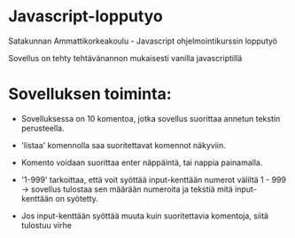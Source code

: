 # Javascript-lopputyo

Satakunnan Ammattikorkeakoulu -
Javascript ohjelmointikurssin lopputyö

Sovellus on tehty tehtävänannon mukaisesti vanilla javascriptillä

# Sovelluksen toiminta:

* Sovelluksessa on 10 komentoa, jotka sovellus suorittaa annetun tekstin perusteella.

 * 'listaa' komennolla saa suoritettavat komennot näkyviin.

* Komento voidaan suorittaa enter näppäintä, tai nappia painamalla.

* '1-999' tarkoittaa, että voit syöttää input-kenttään numerot väliltä 1 - 999 
-> sovellus tulostaa sen määrään numeroita ja tekstiä mitä input-kenttään on syötetty.

* Jos input-kenttään syöttää muuta kuin suoritettavia komentoja, siitä tulostuu virhe
